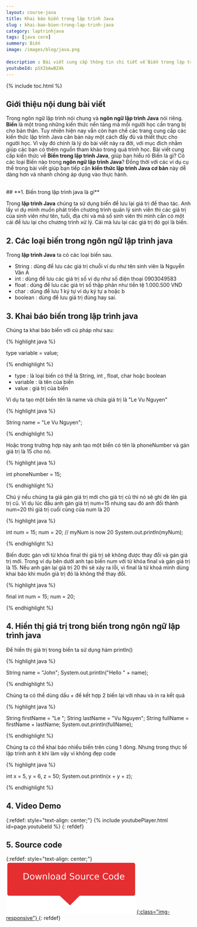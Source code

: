 ```yaml
---
layout: course-java
title: Khai báo biến trong lập trình Java
slug : khai-bao-bien-trong-lap-trinh-java
category: laptrinhjava
tags: [java core]
summery: Biến  
image: /images/blog/java.png

description : Bài viết cung cấp thông tin chi tiết về Biến trong lập trình Java, giúp bạn hiểu rõ Biến là gì? Có các loại Biến nào trong ngôn ngữ lập trình Java? Đồng thời với các ví dụ cụ thể trong bài viết giúp bạn tiếp cận kiến thức lập trình Java căn bản này dễ dàng hơn và nhanh chóng áp dụng vào thực hành.
youtubeId: pSXIbAwBZ4k
---
```


{% include toc.html %}

## **Giới thiệu nội dung bài viết**

Trong ngôn ngữ lập trình nói chung và <b>ngôn ngữ lập trình Java</b> nói riêng. <b>Biến</b> là một trong những kiến thức nền tảng mà mỗi người học cần trang bị cho bản thân. Tuy nhiên hiện nay vẫn còn hạn chế các trang cung cấp các kiến thức lập trình Java căn bản này một cách đầy đủ và thiết thực cho người học. Vì vậy đó chính là lý do bài viết này ra đời, với mục đích nhằm giúp các bạn có thêm nguồn tham khảo trong quá trình học. Bài viết cung cấp kiến thức về <b>Biến trong lập trình Java</b>, giúp bạn hiểu rõ Biến là gì? Có các loại Biến nào trong <b>ngôn ngữ lập trình Java</b>? Đồng thời với các ví dụ cụ thể trong bài viết giúp bạn tiếp cận <b>kiến thức lập trình Java cơ bản</b> này dễ dàng hơn và nhanh chóng áp dụng vào thực hành.


<br>
## **1. Biến trong lập trình java là gì**

Trong <b>lập trình Java</b> chúng ta sử dụng biến để lưu lại giá trị để thao tác. Anh lấy ví dụ mình muốn phát triển chương trình quản lý sinh viên thì các giá trị của sinh viên như tên, tuổi, địa chỉ và mã số sinh viên thì mình cần có một cái để lưu lại cho chương trình xử lý. Cái mà lưu lại các giá trị đó gọi là biến.

## **2. Các loại biến trong ngôn ngữ lập trình java**

Trong <b>lập trình Java</b> ta có các loại biến sau.

- String  : dùng để lưu các giá trị chuỗi ví dụ như tên sinh viên là Nguyễn Văn A
- int     : dùng để lưu các giá trị số ví dụ như số điện thoại 0903049583
- float   : dùng để lưu các giá trị số thập phân như tiền tệ 1.000.500 VND
- char    : dùng để lưu 1 ký tự ví dụ ký tự a hoặc b
- boolean : dùng để lưu giá trị đúng hay sai.

## **3. Khai báo biến trong lập trình java**

Chúng ta khai báo biến với cú pháp như sau:

{% highlight java  %}

type variable = value;

{% endhighlight %}

- type     : là loại biến có thể là String, int , float, char hoặc boolean
- variable : là tên của biến
- value    : giá trị của biến

Ví dụ ta tạo một biến tên là name và chứa giá trị là "Le Vu Nguyen"

{% highlight java  %}

String name = "Le Vu Nguyen";

{% endhighlight %}

Hoặc trong trường hợp này anh tạo một biến có tên là phoneNumber và gán giá trị là 15 cho nó. 

{% highlight java  %}

int phoneNumber = 15;

{% endhighlight %}

Chú ý nếu chúng ta giá gán giá trị mới cho giá trị cũ thì nó sẽ ghi đè lên giá trị cũ. Ví dụ lúc đầu anh gán giá trị num=15 nhưng sau đó anh đổi thành num=20 thì giá trị cuối cùng của num là 20

{% highlight java  %}

int num = 15;
num = 20;  // myNum is now 20
System.out.println(myNum);

{% endhighlight %}

Biến được gán với từ khóa final thì giá trị sẽ không được thay đổi và gán giá trị mới. Trong ví dụ bên dưới anh tạo biến num với từ khóa final và gán giá trị là 15. Nếu anh gán lại giá trị 20 thì sẽ xảy ra lỗi, vì final là từ khoá mình dùng khai báo khi muốn giá trị đó là không thể thay đổi.

{% highlight java  %}

final int num = 15;
num = 20;

{% endhighlight %}
## **4. Hiển thị giá trị trong biến trong ngôn ngữ lập trình java**

 Để hiển thị giá trị trong biến ta sử dụng hàm println()

{% highlight java  %}

String name = "John";
System.out.println("Hello " + name);

{% endhighlight %}

Chúng ta có thể dùng dấu + để kết hợp 2 biến lại với nhau và in ra kết quả

{% highlight java  %}

String firstName = "Le ";
String lastName = "Vu Nguyen";
String fullName = firstName + lastName;
System.out.println(fullName);

{% endhighlight %}

Chúng ta có thể khai báo nhiều biến trên cùng 1 dòng. Nhưng trong thực tế lập trình anh ít khi làm vậy vì không đẹp code

{% highlight java  %}

int x = 5, y = 6, z = 50;
System.out.println(x + y + z);

{% endhighlight %}

## **4. Video Demo**

{:refdef: style="text-align: center;"}
{% include youtubePlayer.html id=page.youtubeId %}
{: refdef}

## **5. Source code**


{:refdef: style="text-align: center;"}
<a href="https://github.com/levunguyen/Java-Variable" target="_blank"> ![Sourcecode ](/images/icon/githubsource.png){:class="img-responsive"} </a>
{: refdef}

